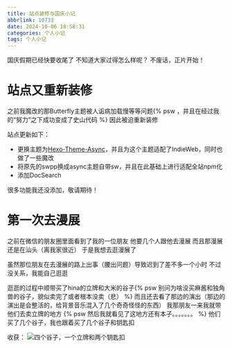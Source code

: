 ```yaml
---
title: 站点装修与国庆小记
abbrlink: 10733
date: 2024-10-06 18:58:31
categories: 个人小记
tags: 个人小记
---
```

国庆假期已经快要收尾了
不知道大家过得怎么样呢？
不废话，正片开始！

# 站点又重新装修
之前我魔改的那Butterfly主题被人诟病加载慢等等问题{% psw ，并且在经过我的“努力”之下成功变成了史山代码 %}
因此被迫重新装修

站点更新如下：
- 更换主题为[Hexo-Theme-Async](https://hexo-theme-async.imalun.com/)，并且为这个主题适配了IndieWeb，同时也做了一些魔改
- 将原先的swpp换成async主题自带sw，并且在此基础上进行适配全站npm化
- 添加DocSearch

很多功能我还没添加，敬请期待！

# 第一次去漫展
之前在微信的朋友圈里面看到了我的一位朋友
他要几个人跟他去漫展
而且那漫展还是在汕头（离我家很近）
于是我想去逛漫展了

虽然那位朋友在去漫展的路上出事（腰出问题）导致迟到了差不多一个小时
不过没关系，我能自己逛逛

逛逛的过程中顺带买了hina的立牌和大米的谷子{% psw 别问为啥没买麻酱和独角兽的谷子，貌似卖完了或者根本没卖（悲） %}
而且还去看了那边的演出（那边的演出是会整活的，给背景音乐混入了几个奇奇怪怪的东西）
我那朋友一来我就带他们去卖立牌的地方
{% psw 然后我就看见了这地方还有本子。。。。。。。 %}
他们买了几个谷子，我也跟着买了几个谷子和钥匙扣

收获：
![四个谷子，一个立牌和两个钥匙扣](https://jsd.cdn.storisinz.site/gh/SinzMise/picx-images-hosting@master/82245cff3c03cdd649f4b71ea6b8cc1.5tr06yjfnx.webp)
